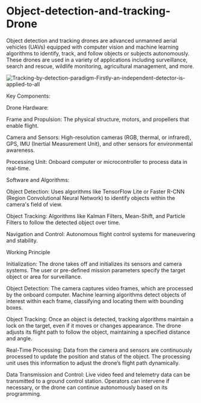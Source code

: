 # Object-detection-and-tracking-Drone
Object detection and tracking drones are advanced unmanned aerial vehicles (UAVs) equipped with computer vision and machine learning algorithms to identify, track, and follow objects or subjects autonomously. 
These drones are used in a variety of applications including surveillance, search and rescue, wildlife monitoring, agricultural management, and more.

![Tracking-by-detection-paradigm-Firstly-an-independent-detector-is-applied-to-all](https://github.com/monil667/Object-Detection-and-Tracking-Drone/assets/114842275/0c698e48-1f94-4e16-93cf-e90524c80c05)

Key Components:

Drone Hardware:

Frame and Propulsion: The physical structure, motors, and propellers that enable flight.

Camera and Sensors: High-resolution cameras (RGB, thermal, or infrared), GPS, IMU (Inertial Measurement Unit), and other sensors for environmental awareness.

Processing Unit: Onboard computer or microcontroller to process data in real-time.

Software and Algorithms:

Object Detection: Uses algorithms like TensorFlow Lite or Faster R-CNN (Region Convolutional Neural Network) to identify objects within the camera's field of view.

Object Tracking: Algorithms like Kalman Filters, Mean-Shift, and Particle Filters to follow the detected object over time.

Navigation and Control: Autonomous flight control systems for maneuvering and stability.

Working Principle

Initialization:
The drone takes off and initializes its sensors and camera systems.
The user or pre-defined mission parameters specify the target object or area for surveillance.

Object Detection:
The camera captures video frames, which are processed by the onboard computer.
Machine learning algorithms detect objects of interest within each frame, classifying and locating them with bounding boxes.

Object Tracking:
Once an object is detected, tracking algorithms maintain a lock on the target, even if it moves or changes appearance.
The drone adjusts its flight path to follow the object, maintaining a specified distance and angle.

Real-Time Processing:
Data from the camera and sensors are continuously processed to update the position and status of the object.
The processing unit uses this information to adjust the drone’s flight path dynamically.

Data Transmission and Control:
Live video feed and telemetry data can be transmitted to a ground control station.
Operators can intervene if necessary, or the drone can continue autonomously based on its programming.
